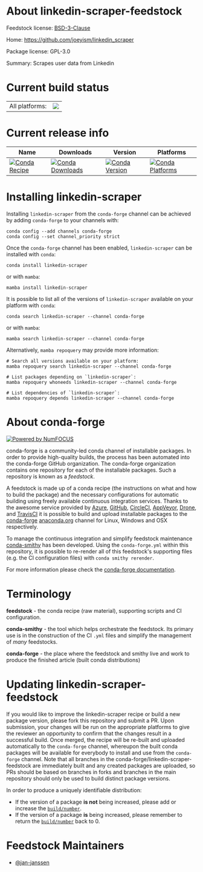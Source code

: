 About linkedin-scraper-feedstock
================================

Feedstock license: [BSD-3-Clause](https://github.com/conda-forge/linkedin-scraper-feedstock/blob/main/LICENSE.txt)

Home: https://github.com/joeyism/linkedin_scraper

Package license: GPL-3.0

Summary: Scrapes user data from Linkedin

Current build status
====================


<table><tr><td>All platforms:</td>
    <td>
      <a href="https://dev.azure.com/conda-forge/feedstock-builds/_build/latest?definitionId=14683&branchName=main">
        <img src="https://dev.azure.com/conda-forge/feedstock-builds/_apis/build/status/linkedin-scraper-feedstock?branchName=main">
      </a>
    </td>
  </tr>
</table>

Current release info
====================

| Name | Downloads | Version | Platforms |
| --- | --- | --- | --- |
| [![Conda Recipe](https://img.shields.io/badge/recipe-linkedin--scraper-green.svg)](https://anaconda.org/conda-forge/linkedin-scraper) | [![Conda Downloads](https://img.shields.io/conda/dn/conda-forge/linkedin-scraper.svg)](https://anaconda.org/conda-forge/linkedin-scraper) | [![Conda Version](https://img.shields.io/conda/vn/conda-forge/linkedin-scraper.svg)](https://anaconda.org/conda-forge/linkedin-scraper) | [![Conda Platforms](https://img.shields.io/conda/pn/conda-forge/linkedin-scraper.svg)](https://anaconda.org/conda-forge/linkedin-scraper) |

Installing linkedin-scraper
===========================

Installing `linkedin-scraper` from the `conda-forge` channel can be achieved by adding `conda-forge` to your channels with:

```
conda config --add channels conda-forge
conda config --set channel_priority strict
```

Once the `conda-forge` channel has been enabled, `linkedin-scraper` can be installed with `conda`:

```
conda install linkedin-scraper
```

or with `mamba`:

```
mamba install linkedin-scraper
```

It is possible to list all of the versions of `linkedin-scraper` available on your platform with `conda`:

```
conda search linkedin-scraper --channel conda-forge
```

or with `mamba`:

```
mamba search linkedin-scraper --channel conda-forge
```

Alternatively, `mamba repoquery` may provide more information:

```
# Search all versions available on your platform:
mamba repoquery search linkedin-scraper --channel conda-forge

# List packages depending on `linkedin-scraper`:
mamba repoquery whoneeds linkedin-scraper --channel conda-forge

# List dependencies of `linkedin-scraper`:
mamba repoquery depends linkedin-scraper --channel conda-forge
```


About conda-forge
=================

[![Powered by
NumFOCUS](https://img.shields.io/badge/powered%20by-NumFOCUS-orange.svg?style=flat&colorA=E1523D&colorB=007D8A)](https://numfocus.org)

conda-forge is a community-led conda channel of installable packages.
In order to provide high-quality builds, the process has been automated into the
conda-forge GitHub organization. The conda-forge organization contains one repository
for each of the installable packages. Such a repository is known as a *feedstock*.

A feedstock is made up of a conda recipe (the instructions on what and how to build
the package) and the necessary configurations for automatic building using freely
available continuous integration services. Thanks to the awesome service provided by
[Azure](https://azure.microsoft.com/en-us/services/devops/), [GitHub](https://github.com/),
[CircleCI](https://circleci.com/), [AppVeyor](https://www.appveyor.com/),
[Drone](https://cloud.drone.io/welcome), and [TravisCI](https://travis-ci.com/)
it is possible to build and upload installable packages to the
[conda-forge](https://anaconda.org/conda-forge) [anaconda.org](https://anaconda.org/)
channel for Linux, Windows and OSX respectively.

To manage the continuous integration and simplify feedstock maintenance
[conda-smithy](https://github.com/conda-forge/conda-smithy) has been developed.
Using the ``conda-forge.yml`` within this repository, it is possible to re-render all of
this feedstock's supporting files (e.g. the CI configuration files) with ``conda smithy rerender``.

For more information please check the [conda-forge documentation](https://conda-forge.org/docs/).

Terminology
===========

**feedstock** - the conda recipe (raw material), supporting scripts and CI configuration.

**conda-smithy** - the tool which helps orchestrate the feedstock.
                   Its primary use is in the construction of the CI ``.yml`` files
                   and simplify the management of *many* feedstocks.

**conda-forge** - the place where the feedstock and smithy live and work to
                  produce the finished article (built conda distributions)


Updating linkedin-scraper-feedstock
===================================

If you would like to improve the linkedin-scraper recipe or build a new
package version, please fork this repository and submit a PR. Upon submission,
your changes will be run on the appropriate platforms to give the reviewer an
opportunity to confirm that the changes result in a successful build. Once
merged, the recipe will be re-built and uploaded automatically to the
`conda-forge` channel, whereupon the built conda packages will be available for
everybody to install and use from the `conda-forge` channel.
Note that all branches in the conda-forge/linkedin-scraper-feedstock are
immediately built and any created packages are uploaded, so PRs should be based
on branches in forks and branches in the main repository should only be used to
build distinct package versions.

In order to produce a uniquely identifiable distribution:
 * If the version of a package **is not** being increased, please add or increase
   the [``build/number``](https://docs.conda.io/projects/conda-build/en/latest/resources/define-metadata.html#build-number-and-string).
 * If the version of a package **is** being increased, please remember to return
   the [``build/number``](https://docs.conda.io/projects/conda-build/en/latest/resources/define-metadata.html#build-number-and-string)
   back to 0.

Feedstock Maintainers
=====================

* [@jan-janssen](https://github.com/jan-janssen/)

